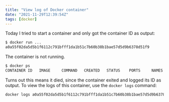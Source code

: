 ```yaml
---
title: "View log of Docker container"
date: "2021-11-29T12:39:54Z"
tags: [docker]
---
```


Today I tried to start a container and only got the container ID as output:

```sh
$ docker run ...
a0a55f02da5d5b1f6112c791bfff1da1b51c7b60b38b1bae57d5d9b6378d51f9
```

The container is not running.

```sh
$ docker ps
CONTAINER ID   IMAGE     COMMAND   CREATED   STATUS    PORTS     NAMES
```

Turns out this means it died, since the container exited and logged its ID as output.
To view the logs of this container, use the `docker logs` command:

```sh
docker logs a0a55f02da5d5b1f6112c791bfff1da1b51c7b60b38b1bae57d5d9b6378d51f9
```

